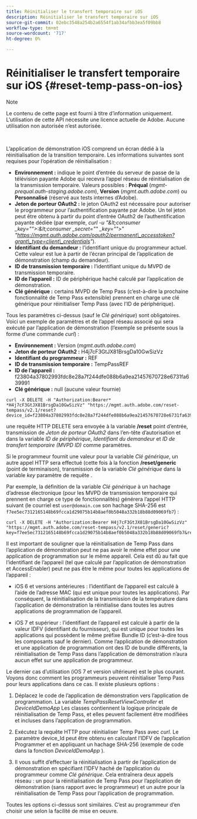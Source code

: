 ```yaml
---
title: Réinitialiser le transfert temporaire sur iOS
description: Réinitialiser le transfert temporaire sur iOS
source-git-commit: 02ebc3548a254b2a6554f1ab34afbb3ea5f09bb8
workflow-type: tm+mt
source-wordcount: '717'
ht-degree: 0%

---
```


# Réinitialiser le transfert temporaire sur iOS {#reset-temp-pass-on-ios}

>[!NOTE]
>
>Le contenu de cette page est fourni à titre d’information uniquement. L’utilisation de cette API nécessite une licence actuelle de Adobe. Aucune utilisation non autorisée n’est autorisée.

</br>

L’application de démonstration iOS comprend un écran dédié à la réinitialisation de la transition temporaire. Les informations suivantes sont requises pour l’opération de réinitialisation :

- **Environnement :** indique le point d’entrée du serveur de passe de la télévision payante Adobe qui recevra l’appel réseau de réinitialisation de la transmission temporaire. Valeurs possibles : **Préqual** (*mgmt-prequal.auth-staging.adobe.com*), **Version** (*mgmt.auth.adobe.com*) ou **Personnalisé** (réservé aux tests internes d’Adobe).
- **Jeton de porteur OAuth2 :** le jeton OAuth2 est nécessaire pour autoriser le programmeur pour l’authentification payante par Adobe. Un tel jeton peut être obtenu à partir du point d’entrée OAuth2 de l’authentification payante dédiée (par exemple, *curl -u &quot;\&lt;consumer _key=&quot;&quot;>:\&lt;consumer _secret=&quot;&quot; _key=&quot;&quot;>*&quot; *&quot;https://mgmt.auth.adobe.com/oauth2/permanent\_accesstoken?grant\_type=client\_credentials&quot;*).
- **Identifiant du demandeur :** l’identifiant unique du programmeur actuel. Cette valeur est lue à partir de l’écran principal de l’application de démonstration (champ du demandeur).
- **ID de transmission temporaire :** l’identifiant unique du MVPD de transmission temporaire.
- **ID de l’appareil :** ID de périphérique haché calculé par l’application de démonstration.
- **Clé générique :** certains MVPD de Temp Pass (c’est-à-dire la prochaine fonctionnalité de Temp Pass extensible) prennent en charge une clé générique pour réinitialiser Temp Pass (avec l’ID de périphérique).

Tous les paramètres ci-dessus (sauf le *Clé générique*) sont obligatoires. Voici un exemple de paramètres et de l’appel réseau associé qui sera exécuté par l’application de démonstration (l’exemple se présente sous la forme d’une commande *curl*) :

- **Environnement :** Version (*mgmt.auth.adobe.com*)
- **Jeton de porteur OAuth2 :** H4j7cF3GtJX81BrsgDa10GwSizVz
- **Identifiant du programmeur :** REF
- **ID de transmission temporaire :** TempPassREF
- **ID de l’appareil :** f23804a37802993fdc8e28a7f244dfe088b6a9ea21457670728e6731fa639991
- **Clé générique :** null (aucune valeur fournie)

```curl
curl -X DELETE -H "Authorization:Bearer* *H4j7cF3GtJX81BrsgDa10GwSizVz" "https://mgmt.auth.adobe.com/reset-tempass/v2.1/reset?device_id=f23804a37802993fdc8e28a7f244dfe088b6a9ea21457670728e6731fa639991&requestor_id=REF&mvpd_id=TempPassREF"
```

une requête HTTP DELETE sera envoyée à la variable **/reset** point d’entrée, transmission de *Jeton de porteur OAuth2* dans l’en-tête d’autorisation et dans la variable *ID de périphérique*, *Identifiant du demandeur* et *ID de transfert temporaire (MVPD ID)* comme paramètres.

Si le programmeur fournit une valeur pour la variable *Clé générique*, un autre appel HTTP sera effectué (cette fois à la fonction **/reset/generic** (point de terminaison), transmission de la variable *Clé générique* dans la variable *key* paramètre de requête .

Par exemple, la définition de la variable *Clé générique* à un hachage d’adresse électronique (pour les MVPD de transmission temporaire qui prennent en charge ce type de fonctionnalités) générera l’appel HTTP suivant (le courriel est `user@domain.com` son hachage SHA-256 est `f7ee5ec7312165148b69fcca1d29075b14b8aef0b5048a332b18b88d09069fb7`) :

```curl
curl -X DELETE -H "Authorization:Bearer H4j7cF3GtJX81BrsgDa10GwSizVz"
"https://mgmt.auth.adobe.com/reset-tempass/v2.1/reset/generic?key=f7ee5ec7312165148b69fcca1d29075b14b8aef0b5048a332b18b88d09069fb7&requestor_id=REF&mvpd_id=TempPassREF"
```

Il est important de souligner que la réinitialisation de Temp Pass dans l’application de démonstration peut ne pas avoir le même effet pour une application de programmation sur le même appareil. Cela est dû au fait que l’identifiant de l’appareil (tel que calculé par l’application de démonstration et AccessEnabler) peut ne pas être le même pour toutes les applications de l’appareil :

- iOS 6 et versions antérieures : l’identifiant de l’appareil est calculé à l’aide de l’adresse MAC (qui est unique pour toutes les applications). Par conséquent, la réinitialisation de la transmission de la température dans l’application de démonstration la réinitialise dans toutes les autres applications de programmation de l’appareil.

- iOS 7 et supérieur : l’identifiant de l’appareil est calculé à partir de la valeur IDFV (identifiant du fournisseur), qui est unique pour toutes les applications qui possèdent le même préfixe Bundle ID (c’est-à-dire tous les composants sauf le dernier). Comme l’application de démonstration et une application de programmation ont des ID de bundle différents, la réinitialisation de Temp Pass dans l’application de démonstration n’aura aucun effet sur une application de programmeur.

Le dernier cas d’utilisation (iOS 7 et version ultérieure) est le plus courant. Voyons donc comment les programmeurs peuvent réinitialiser Temp Pass pour leurs applications dans ce cas. Il existe plusieurs options :

1. Déplacez le code de l’application de démonstration vers l’application de programmation. La variable *TempPassResetViewController* et *DeviceIdDemoApp* Les classes contiennent la logique principale de réinitialisation de Temp Pass, et elles peuvent facilement être modifiées et incluses dans l’application de programmation.

1. Exécutez la requête HTTP pour réinitialiser Temp Pass avec *curl*. Le paramètre device\_Id peut être obtenu en calculant l’IDFV de l’application Programmer et en appliquant un hachage SHA-256 (exemple de code dans la fonction *DeviceIdDemoApp* ).

1. Il vous suffit d’effectuer la réinitialisation à partir de l’application de démonstration en spécifiant l’IDFV haché de l’application du programmeur comme *Clé générique*. Cela entraînera deux appels réseau : un pour la réinitialisation de Temp Pass pour l’application de démonstration (sans rapport avec le programmeur) et un autre pour la réinitialisation de Temp Pass pour l’application de programmation.

Toutes les options ci-dessus sont similaires. C’est au programmeur d’en choisir une selon la facilité de mise en oeuvre.
